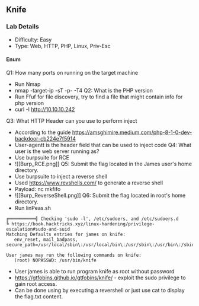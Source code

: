 ## Knife
### Lab Details
 - Difficulty: Easy 
 - Type: Web, HTTP, PHP, Linux, Priv-Esc

#### Enum ####
Q1: How many ports on running on the target machine
 - Run Nmap 
  - nmap -target-ip -sT -p- -T4 <!---searches for all TCP ports -->
Q2: What is the PHP version
 - Run Ffuf for file discovery, try to find a file that might contain info for php version
 - curl -I http://10.10.10.242
    <!--example response
    HTTP/1.1 200 OK
    Date: Mon, 12 May 2025 11:01:34 GMT
    Server: Apache/2.4.41 (Ubuntu)
    X-Powered-By: PHP/8.1.0-dev
    Content-Type: text/html; charset=UTF-8 
     -->
Q3: What HTTP Header can you use to perform inject
 - According to the guide https://amsghimire.medium.com/php-8-1-0-dev-backdoor-cb224e7f5914
 - User-agentt is the header field that can be used to inject code
Q4: What user is the web server running as?
 - Use burpsuite for RCE
 - ![[Burp_RCE.png]]
Q5: Submit the flag located in the James user's home directory.
- Use burpsuite to inject a reverse shell
- Used https://www.revshells.com/ to generate a reverse shell
- Payload: nc mkfifo 
- ![[Burp_ReverseShell.png]]
Q6: Submit the flag located in root's home directory.
 - Run linPeas.sh 
 ```
 ╔══════════╣ Checking 'sudo -l', /etc/sudoers, and /etc/sudoers.d
╚ https://book.hacktricks.xyz/linux-hardening/privilege-escalation#sudo-and-suid                                                                                                                                                
Matching Defaults entries for james on knife:                                                                                                                                                                                   
    env_reset, mail_badpass, secure_path=/usr/local/sbin\:/usr/local/bin\:/usr/sbin\:/usr/bin\:/sbin\:/bin\:/snap/bin

User james may run the following commands on knife:
    (root) NOPASSWD: /usr/bin/knife

```
- User james is able to run program knife as root without password 
- https://gtfobins.github.io/gtfobins/knife/ - exploit the sudo privilege to gain root access. 
- Can be done using by executing a revershell or just use cat to display the flag.txt content.